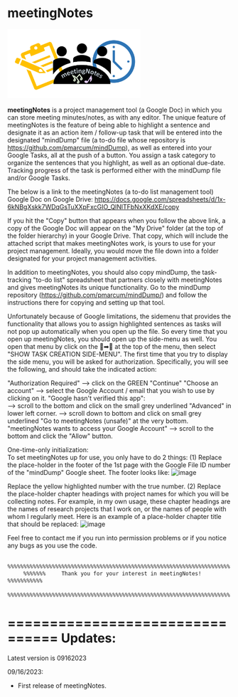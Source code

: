 # meetingNotes

<p style="position: relative; overflow:auto">
  <img src="https://github.com/pmarcum/meetingNotes/blob/main/meetingNotes_banner_logo.png"
       width=300
       style="display:inline-block;padding-right:10px"
       alt="meetingNotes-banner-logo">
</p>

<b>meetingNotes</b> is a project management tool (a Google Doc) in which you can store meeting minutes/notes, as with any editor.  The unique feature of meetingNotes is the feature of being able to highlight a sentence and designate it as an action item / follow-up task that will be entered into the designated "mindDump" file (a to-do file whose repository is https://github.com/pmarcum/mindDump), as well as entered into your Google Tasks, all at the push of a button.  You assign a task category to organize the sentences that you highlight, as well as an optional due-date.  Tracking progress of the task is performed either with the mindDump file and/or Google Tasks. 

The below is a link to the meetingNotes (a to-do list management tool) Google Doc on Google Drive: 
https://docs.google.com/spreadsheets/d/1x-6kNBgXskk7WDqGsTuXXpFxcGIO_QlNlTFbNxXKdXE/copy

If you hit the "Copy" button that appears when you follow the above link, a copy of the Google Doc will appear on the "My Drive" folder (at the top of the folder hierarchy) in your Google Drive. That copy, which will include the attached script that makes meetingNotes work, is yours to use for your project management. Ideally, you would move the file down into a folder designated for your project management activities. 

In addition to meetingNotes, you should also copy mindDump, the task-tracking "to-do list" spreadsheet that partners closely with meetingNotes and gives meetingNotes its unique functionality.  Go to the mindDump repository (https://github.com/pmarcum/mindDump/) and follow the instructions there for copying and setting up that tool. 

Unfortunately because of Google limitations, the sidemenu that provides the functionality that allows you to assign highlighted sentences as tasks will not pop up automatically when you open up the file.  So every time that you open up meetingNotes, you should open up the side-menu as well.  You open that menu by click on the 📄➡📆  at the top of the menu, then select "SHOW TASK CREATION SIDE-MENU".  The first time that you try to display the side menu, you will be asked for authorization. Specifically, you will see the following, and should take the indicated action: 

"Authorization Required" --> click on the GREEN "Continue" 
"Choose an account" --> select the Google Account / email that you wish to use by clicking on it.
"Google hasn't verified this app":  
    --> scroll to the bottom and click on the small grey underlined "Advanced" in lower left corner.
    --> scroll down to bottom and click on small grey underlined "Go to meetingNotes (unsafe)" at the very bottom.
"meetingNotes wants to access your Google Account" --> scroll to the bottom and click the "Allow" button.

One-time-only initialization:  
To set meetingNotes up for use, you only have to do 2 things: 
(1) Replace the place-holder in the footer of the 1st page with the Google File ID number of the "mindDump" Google sheet.  The footer looks like: 
![image](https://github.com/pmarcum/meetingNotes/assets/20630642/bc048743-7364-4d48-af62-2043f54a3afe)

Replace the yellow highlighted number with the true number. 
(2) Replace the place-holder chapter headings with project names for which you will be collecting notes.  For example, in my own usage, these chapter headings are the names of research projects that I work on, or the names of people with whom I regularly meet.  Here is an example of a place-holder chapter title that should be replaced: 
![image](https://github.com/pmarcum/meetingNotes/assets/20630642/f6010e5a-7917-4f5c-a8a7-a1d7b392abda)

Feel free to contact me if you run into permission problems or if you notice any bugs as you use the code. 

         %%%%%%%%%%%%%%%%%%%%%%%%%%%%%%%%%%%%%%%%%%%%%%%%%%%%%%%%%%%%%%%%%%%%%%
         %%%%%%%     Thank you for your interest in meetingNotes!   %%%%%%%%%%%
         %%%%%%%%%%%%%%%%%%%%%%%%%%%%%%%%%%%%%%%%%%%%%%%%%%%%%%%%%%%%%%%%%%%%%%

         
================================
         Updates: 
================================
Latest version is 09162023

09/16/2023: 
- First release of meetingNotes. 
